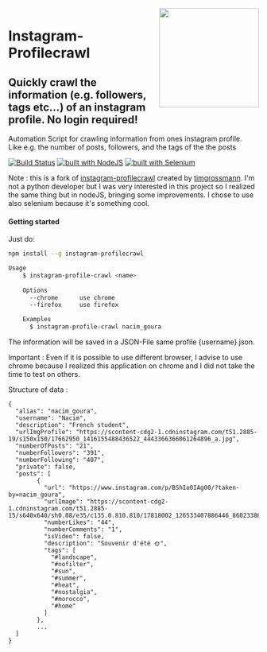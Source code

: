 <img src="https://s3-eu-central-1.amazonaws.com/centaur-wp/designweek/prod/content/uploads/2016/05/11170038/Instagram_Logo-1002x1003.jpg" width="200" align="right">

# Instagram-Profilecrawl

## Quickly crawl the information (e.g. followers, tags etc...) of an instagram profile. No login required!
Automation Script for crawling information from ones instagram profile.  
Like e.g. the number of posts, followers, and the tags of the the posts

[![Build Status](https://travis-ci.org/nacimgoura/instagram-profilecrawl.svg?branch=master)](https://travis-ci.org/nacimgoura/instagram-profilecrawl)
[![built with NodeJS](https://img.shields.io/badge/Built%20with-nodejs-green.svg)](https://www.nodejs.org/)
[![built with Selenium](https://img.shields.io/badge/built%20with-Selenium-red.svg)](https://github.com/SeleniumHQ/selenium)

Note : this is a fork of 
[instagram-profilecrawl](https://github.com/timgrossmann/instagram-profilecrawl)
created by [timgrossmann](https://github.com/timgrossmann).
I'm not a python developer but I was very interested in this project so I realized
the same thing but in nodeJS, bringing some improvements.
I chose to use also selenium because it's something cool.

#### Getting started
Just do:
```bash
npm install --g instagram-profilecrawl

Usage
	$ instagram-profile-crawl <name>
	  
	Options
	  --chrome      use chrome
	  --firefox     use firefox

	Examples
	  $ instagram-profile-crawl nacim_goura
```
The information will be saved in a JSON-File same profile {username}.json.

Important : Even if it is possible to use different browser, I advise
to use chrome because I realized this application on chrome and I did
not take the time to test on others.

Structure of data : 
```
{
  "alias": "nacim_goura",
  "username": "Nacim",
  "description": "French student",
  "urlImgProfile": "https://scontent-cdg2-1.cdninstagram.com/t51.2885-19/s150x150/17662950_1416155488436522_4443366366061264896_a.jpg",
  "numberOfPosts": "21",
  "numberFollowers": "391",
  "numberFollowing": "407",
  "private": false,
  "posts": [
        {
          "url": "https://www.instagram.com/p/BShIo0IAg00/?taken-by=nacim_goura",
          "urlImage": "https://scontent-cdg2-1.cdninstagram.com/t51.2885-15/s640x640/sh0.08/e35/c135.0.810.810/17818002_126533407886446_8602338629349539840_n.jpg",
          "numberLikes": "44",
          "numberComments": "1",
          "isVideo": false,
          "description": "Souvenir d'été 🌞",
          "tags": [
            "#landscape",
            "#nofilter",
            "#sun",
            "#summer",
            "#heat",
            "#nostalgia",
            "#morocco",
            "#home"
          ]
        },
        ...
  ]      
}
```
